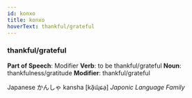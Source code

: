 ```yaml
---
id: konxo
title: konxo
hoverText: thankful/grateful
---
```


### thankful/grateful

**Part of Speech**: Modifier
**Verb**: to be thankful/grateful
**Noun**: thankfulness/gratitude
**Modifier**: thankful/grateful

Japanese か​んしゃ kansha [kã̠ɰ̃ɕa̠]
*Japonic Language Family*